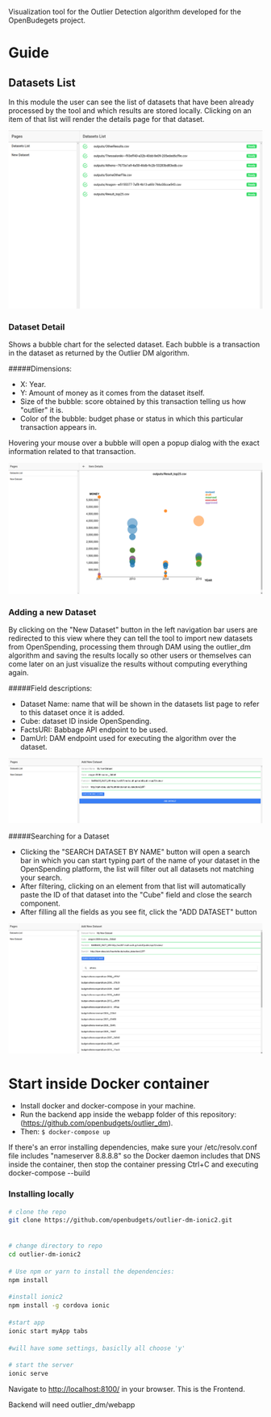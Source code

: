 Visualization tool for the Outlier Detection algorithm developed for the OpenBudegets project.

# Guide
## Datasets List
In this module the user can see the list of datasets that have been already processed by the tool and which results are 
stored locally. Clicking on an item of that list will render the details page for that dataset.
 
![Datasets List](resources/screenshots/datasets-list.png?raw=true "Datasets List")

### Dataset Detail
Shows a bubble chart for the selected dataset. Each bubble is a transaction in the dataset as returned by the 
Outlier DM algorithm.

#####Dimensions:
* X: Year.
* Y: Amount of money as it comes from the dataset itself.
* Size of the bubble: score obtained by this transaction telling us how "outlier" it is.
* Color of the bubble: budget phase or status in which this particular transaction appears in.

Hovering your mouse over a bubble will open a popup dialog with the exact information related to that transaction. 

![Dataset Detail](resources/screenshots/dataset-detail.png?raw=true "Dataset Detail")

### Adding a new Dataset
By clicking on the "New Dataset" button in the left navigation bar users are redirected to this view where they can tell
 the tool to import new datasets from OpenSpending, processing them through DAM using the outlier_dm algorithm and 
 saving the results locally so other users or themselves can come later on an just visualize the results without 
 computing everything again.
  
#####Field descriptions:
* Dataset Name: name that will be shown in the datasets list page to refer to this dataset once it is added.
* Cube: dataset ID inside OpenSpending.
* FactsURI: Babbage API endpoint to be used.
* DamUrl: DAM endpoint used for executing the algorithm over the dataset.

![New Dataset](resources/screenshots/new-dataset.png?raw=true "New Dataset")

#####Searching for a Dataset
* Clicking the "SEARCH DATASET BY NAME" button will open a search bar in which you can start typing part of the
name of your dataset in the OpenSpending platform, the list will filter out all datasets not matching your search.
* After filtering, clicking on an element from that list will automatically paste the ID of that dataset into the "Cube"
field and close the search component.
* After filling all the fields as you see fit, click the "ADD DATASET" button
 
![New Dataset Search](resources/screenshots/new-dataset-search.png?raw=true "New Dataset Search") 

# Start inside Docker container
* Install docker and docker-compose in your machine.
* Run the backend app inside the webapp folder of this repository: (https://github.com/openbudgets/outlier_dm).
* Then:  ```$ docker-compose up```

If there's an error installing dependencies, make sure your /etc/resolv.conf file includes "nameserver 8.8.8.8" so the 
Docker daemon includes that DNS inside the container, then stop the container pressing Ctrl+C and executing 
docker-compose --build 

### Installing locally
```bash
# clone the repo
git clone https://github.com/openbudgets/outlier-dm-ionic2.git


# change directory to repo
cd outlier-dm-ionic2

# Use npm or yarn to install the dependencies:
npm install

#install ionic2
npm install -g cordova ionic

#start app
ionic start myApp tabs

#will have some settings, basiclly all choose 'y'

# start the server
ionic serve
```
Navigate to [http://localhost:8100/](http://localhost:8100/) in your browser. 
This is the Frontend.

Backend will need outlier_dm/webapp

